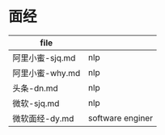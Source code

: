 # 面经

| file            |                  |
| --------------- | ---------------- |
| 阿里小蜜-sjq.md | nlp              |
| 阿里小蜜-why.md | nlp              |
| 头条-dn.md      | nlp              |
| 微软-sjq.md     | nlp              |
| 微软面经-dy.md  | software enginer |

